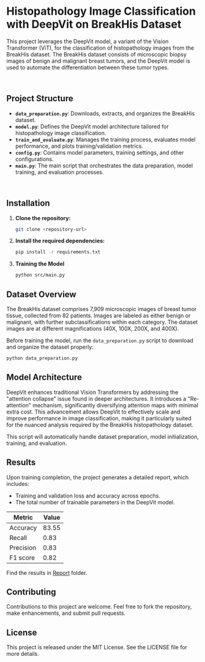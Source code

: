 
# Histopathology Image Classification with DeepVit on BreakHis Dataset

This project leverages the DeepVit model, a variant of the Vision Transformer (ViT), for the classification of histopathology images from the BreakHis dataset. The BreakHis dataset consists of microscopic biopsy images of benign and malignant breast tumors, and the DeepVit model is used to automate the differentiation between these tumor types.  

<br>


## Project Structure

- **`data_preparation.py`**: Downloads, extracts, and organizes the BreakHis dataset.
- **`model.py`**: Defines the DeepVit model architecture tailored for histopathology image classification.
- **`train_and_evaluate.py`**: Manages the training process, evaluates model performance, and plots training/validation metrics.
- **`config.py`**: Contains model parameters, training settings, and other configurations.
- **`main.py`**: The main script that orchestrates the data preparation, model training, and evaluation processes.

<br>

## Installation

1. **Clone the repository:**

   ```bash
   git clone <repository-url>
   ```

2. **Install the required dependencies:**
   ```bash
   pip install -r requirements.txt
   ```
3. **Training the Model**

    ```bash
    python src/main.py
    ```

## Dataset Overview

The BreakHis dataset comprises 7,909 microscopic images of breast tumor tissue, collected from 82 patients. Images are labeled as either benign or malignant, with further subclassifications within each category. The dataset images are at different magnifications (40X, 100X, 200X, and 400X).

Before training the model, run the `data_preparation.py` script to download and organize the dataset properly:

```bash
python data_preparation.py
```

## Model Architecture

DeepVit enhances traditional Vision Transformers by addressing the "attention collapse" issue found in deeper architectures. It introduces a "Re-attention" mechanism, significantly diversifying attention maps with minimal extra cost. This advancement allows DeepVit to effectively scale and improve performance in image classification, making it particularly suited for the nuanced analysis required by the BreakHis histopathology dataset.



This script will automatically handle dataset preparation, model initialization, training, and evaluation.

## Results

Upon training completion, the project generates a detailed report, which includes:

- Training and validation loss and accuracy across epochs.
- The total number of trainable parameters in the DeepVit model. 


| Metric    | Value     |
|-----------|-----------|
| Accuracy  | 83.55 |
| Recall    | 0.83  |
| Precision | 0.83  |
| F1 score  | 0.82  |


Find the results in  [Report](./report) folder.

## Contributing

Contributions to this project are welcome. Feel free to fork the repository, make enhancements, and submit pull requests.

## License

This project is released under the MIT License. See the LICENSE file for more details.



